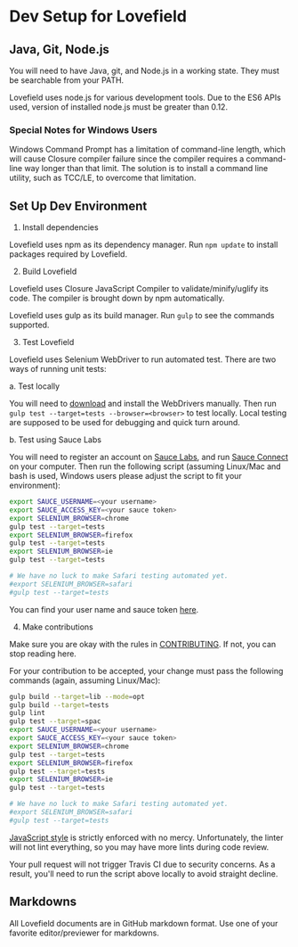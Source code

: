 # Dev Setup for Lovefield

## Java, Git, Node.js

You will need to have Java, git, and Node.js in a working state. They must be
searchable from your PATH.

Lovefield uses node.js for various development tools. Due to the ES6 APIs used,
version of installed node.js must be greater than 0.12.

### Special Notes for Windows Users

Windows Command Prompt has a limitation of command-line length, which will cause
Closure compiler failure since the compiler requires a command-line way longer
than that limit. The solution is to install a command line utility, such as
TCC/LE, to overcome that limitation.

## Set Up Dev Environment

1. Install dependencies

 Lovefield uses npm as its dependency manager. Run `npm update` to install
 packages required by Lovefield.

2. Build Lovefield

 Lovefield uses Closure JavaScript Compiler to validate/minify/uglify its
 code. The compiler is brought down by npm automatically.

 Lovefield uses gulp as its build manager. Run `gulp` to see the commands
 supported.

3. Test Lovefield

 Lovefield uses Selenium WebDriver to run automated test. There are two ways
 of running unit tests:

  a. Test locally

   You will need to [download](http://docs.seleniumhq.org/download) and install
   the WebDrivers manually. Then run
   `gulp test --target=tests --browser=<browser>` to test locally. Local testing
   are supposed to be used for debugging and quick turn around.

  b. Test using Sauce Labs

   You will need to register an account on [Sauce Labs](https://saucelabs.com),
   and run [Sauce Connect](https://docs.saucelabs.com/reference/sauce-connect)
   on your computer. Then run the following script (assuming Linux/Mac and bash
   is used, Windows users please adjust the script to fit your environment):

   ```bash
   export SAUCE_USERNAME=<your username>
   export SAUCE_ACCESS_KEY=<your sauce token>
   export SELENIUM_BROWSER=chrome
   gulp test --target=tests
   export SELENIUM_BROWSER=firefox
   gulp test --target=tests
   export SELENIUM_BROWSER=ie
   gulp test --target=tests

   # We have no luck to make Safari testing automated yet.
   #export SELENIUM_BROWSER=safari
   #gulp test --target=tests
   ```
   You can find your user name and sauce token
   [here](https://docs.saucelabs.com/tutorials/node-js).

4. Make contributions

 Make sure you are okay with the rules in [CONTRIBUTING](../CONTRIBUTING.md).
 If not, you can stop reading here.

 For your contribution to be accepted, your change must pass the following
 commands (again, assuming Linux/Mac):

 ```bash
 gulp build --target=lib --mode=opt
 gulp build --target=tests
 gulp lint
 gulp test --target=spac
 export SAUCE_USERNAME=<your username>
 export SAUCE_ACCESS_KEY=<your sauce token>
 export SELENIUM_BROWSER=chrome
 gulp test --target=tests
 export SELENIUM_BROWSER=firefox
 gulp test --target=tests
 export SELENIUM_BROWSER=ie
 gulp test --target=tests

 # We have no luck to make Safari testing automated yet.
 #export SELENIUM_BROWSER=safari
 #gulp test --target=tests
 ```
 [JavaScript style](https://google.github.io/styleguide/javascriptguide.xml)
 is strictly enforced with no mercy. Unfortunately, the linter will not lint
 everything, so you may have more lints during code review.

 Your pull request will not trigger Travis CI due to security concerns. As a
 result, you'll need to run the script above locally to avoid straight decline.

## Markdowns

All Lovefield documents are in GitHub markdown format. Use one of your favorite
editor/previewer for markdowns.

